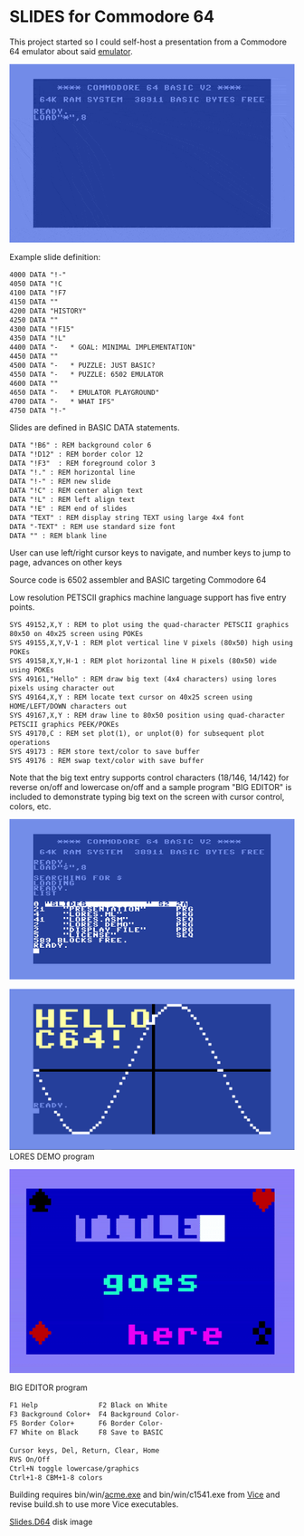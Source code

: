 # SLIDES for Commodore 64

This project started so I could self-host a presentation from a Commodore 64 emulator about said [emulator](https://github.com/davervw/simple-emu-c64).  

![Presentation](https://github.com/davervw/slides-c64/raw/master/slides.gif)

Example slide definition:

    4000 DATA "!-"
    4050 DATA "!C
    4100 DATA "!F7
    4150 DATA ""
    4200 DATA "HISTORY"
    4250 DATA ""
    4300 DATA "!F15"
    4350 DATA "!L"
    4400 DATA "-   * GOAL: MINIMAL IMPLEMENTATION"
    4450 DATA ""
    4500 DATA "-   * PUZZLE: JUST BASIC?
    4550 DATA "-   * PUZZLE: 6502 EMULATOR
    4600 DATA ""
    4650 DATA "-   * EMULATOR PLAYGROUND"
    4700 DATA "-   * WHAT IFS"
    4750 DATA "!-"

Slides are defined in BASIC DATA statements.

    DATA "!B6" : REM background color 6
    DATA "!D12" : REM border color 12
    DATA "!F3"  : REM foreground color 3
    DATA "!." : REM horizontal line
    DATA "!-" : REM new slide
    DATA "!C" : REM center align text
    DATA "!L" : REM left align text
    DATA "!E" : REM end of slides
    DATA "TEXT" : REM display string TEXT using large 4x4 font
    DATA "-TEXT" : REM use standard size font
    DATA "" : REM blank line

User can use left/right cursor keys to navigate, and number keys to jump to page, advances on other keys

Source code is 6502 assembler and BASIC targeting Commodore 64

Low resolution PETSCII graphics machine language support has five entry points.  

    SYS 49152,X,Y : REM to plot using the quad-character PETSCII graphics 80x50 on 40x25 screen using POKEs
    SYS 49155,X,Y,V-1 : REM plot vertical line V pixels (80x50) high using POKEs
    SYS 49158,X,Y,H-1 : REM plot horizontal line H pixels (80x50) wide using POKEs
    SYS 49161,"Hello" : REM draw big text (4x4 characters) using lores pixels using character out
    SYS 49164,X,Y : REM locate text cursor on 40x25 screen using HOME/LEFT/DOWN characters out
    SYS 49167,X,Y : REM draw line to 80x50 position using quad-character PETSCII graphics PEEK/POKEs
    SYS 49170,C : REM set plot(1), or unplot(0) for subsequent plot operations
    SYS 49173 : REM store text/color to save buffer
    SYS 49176 : REM swap text/color with save buffer

Note that the big text entry supports control characters (18/146, 14/142) for reverse on/off and lowercase on/off and a sample program "BIG EDITOR" is included to demonstrate typing big text on the screen with cursor control, colors, etc.

![Slides directory](https://github.com/davervw/slides-c64/raw/master/slides.png)

![Lores demo](https://github.com/davervw/slides-c64/raw/master/slides2.png)
LORES DEMO program

![Big Editor](https://github.com/davervw/slides-c64/raw/master/big-editor-blink.gif)

BIG EDITOR program

    F1 Help               F2 Black on White
    F3 Background Color+  F4 Background Color-
    F5 Border Color+      F6 Border Color-
    F7 White on Black     F8 Save to BASIC

    Cursor keys, Del, Return, Clear, Home
    RVS On/Off
    Ctrl+N toggle lowercase/graphics
    Ctrl+1-8 CBM+1-8 colors

Building requires bin/win/[acme.exe](https://sourceforge.net/projects/acme-crossass/) and bin/win/c1541.exe from [Vice](http://vice-emu.sourceforge.net/index.html#download)
and revise build.sh to use more Vice executables. 

[Slides.D64](https://github.com/davervw/slides-c64/raw/master/build/slides.d64) disk image
